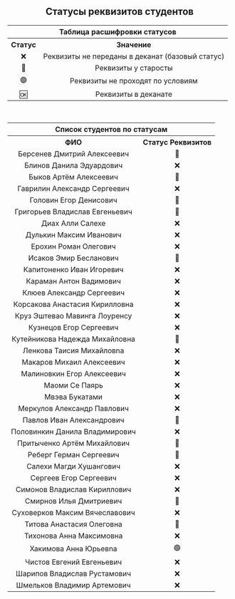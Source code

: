 <h2 align="center">Статусы реквизитов студентов</h2>

<table align="center">
  <tr>
    <th colspan="2" align="center">Таблица расшифровки статусов</th>
  </tr>
  <tr>
    <th align="center">Статус</th>
    <th align="center">Значение</th>
  </tr>
  <tr>
    <td align="center">❌</td>
    <td align="center">Реквизиты не переданы в деканат (базовый статус)</td>
  </tr>
  <tr>
    <td align="center">🔔</td>
    <td align="center">Реквизиты у старосты</td>
  </tr>
  <tr>
    <td align="center">🟣</td>
    <td align="center">Реквизиты не проходят по условиям</td>
  </tr>
  <tr>
    <td align="center">🆗</td>
    <td align="center">Реквизиты в деканате</td>
  </tr>
</table>

<br>

<table align="center">
  <tr>
    <th colspan="2" align="center">Список студентов по статусам</th>
  </tr>
  <tr>
    <th align="center">ФИО</th>
    <th align="center">Статус Реквизитов</th>
  </tr>
  <tr><td align="center">Берсенев Дмитрий Алексеевич</td><td align="center">🔔</td></tr>
  <tr><td align="center">Блинов Данила Эдуардович</td><td align="center">❌</td></tr>
  <tr><td align="center">Быков Артём Алексеевич</td><td align="center">🔔</td></tr>
  <tr><td align="center">Гаврилин Александр Сергеевич</td><td align="center">❌</td></tr>
  <tr><td align="center">Головин Егор Денисович</td><td align="center">🔔</td></tr>
  <tr><td align="center">Григорьев Владислав Евгеньевич</td><td align="center">🔔</td></tr>
  <tr><td align="center">Диах Алли Салехе</td><td align="center">❌</td></tr>
  <tr><td align="center">Дулькин Максим Иванович</td><td align="center">❌</td></tr>
  <tr><td align="center">Ерохин Роман Олегович</td><td align="center">❌</td></tr>
  <tr><td align="center">Исаков Эмир Бесланович</td><td align="center">🔔</td></tr>
  <tr><td align="center">Капитоненко Иван Игоревич</td><td align="center">❌</td></tr>
  <tr><td align="center">Караман Антон Вадимович</td><td align="center">❌</td></tr>
  <tr><td align="center">Клюев Александр Сергеевич</td><td align="center">❌</td></tr>
  <tr><td align="center">Корсакова Анастасия Кирилловна</td><td align="center">❌</td></tr>
  <tr><td align="center">Круз Эштевао Мавинга Лоуренсу</td><td align="center">❌</td></tr>
  <tr><td align="center">Кузнецов Егор Сергеевич</td><td align="center">❌</td></tr>
  <tr><td align="center">Кутейникова Надежда Михайловна</td><td align="center">🔔</td></tr>
  <tr><td align="center">Ленкова Таисия Михайловna</td><td align="center">❌</td></tr>
  <tr><td align="center">Макаров Михаил Алексеевич</td><td align="center">❌</td></tr>
  <tr><td align="center">Малиновкин Егор Алексеевич</td><td align="center">❌</td></tr>
  <tr><td align="center">Маоми Се Паярь</td><td align="center">❌</td></tr>
  <tr><td align="center">Мвэва Букатами</td><td align="center">❌</td></tr>
  <tr><td align="center">Меркулов Александр Павлович</td><td align="center">❌</td></tr>
  <tr><td align="center">Павлов Иван Александрович</td><td align="center">🔔</td></tr>
  <tr><td align="center">Половинкин Данила Владимирович</td><td align="center">❌</td></tr>
  <tr><td align="center">Притыченко Артём Михайлович</td><td align="center">🔔</td></tr>
  <tr><td align="center">Реберг Герман Сергеевич</td><td align="center">🔔</td></tr>
  <tr><td align="center">Салехи Магди Хушангович</td><td align="center">❌</td></tr>
  <tr><td align="center">Сергеев Егор Сергеевич</td><td align="center">❌</td></tr>
  <tr><td align="center">Симонов Владислав Кириллович</td><td align="center">❌</td></tr>
  <tr><td align="center">Смирнов Илья Дмитриевич</td><td align="center">🔔</td></tr>
  <tr><td align="center">Суховерков Максим Вячеславович</td><td align="center">❌</td></tr>
  <tr><td align="center">Титова Анастасия Олеговна</td><td align="center">🔔</td></tr>
  <tr><td align="center">Тихонова Анна Максимовна</td><td align="center">❌</td></tr>
  <tr><td align="center">Хакимова Анна Юрьевna</td><td align="center">🟣</td></tr>
  <tr><td align="center">Чистов Евгений Евгеньевич</td><td align="center">❌</td></tr>
  <tr><td align="center">Шарипов Владислав Рустамович</td><td align="center">❌</td></tr>
  <tr><td align="center">Шмельков Владимир Артемович</td><td align="center">❌</td></tr>
</table>
